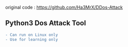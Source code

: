 original code : https://github.com/Ha3MrX/DDos-Attack 

<h2>Python3 Dos Attack Tool</h2>

```diff
- Can run on Linux only
- Use for learning only
```

